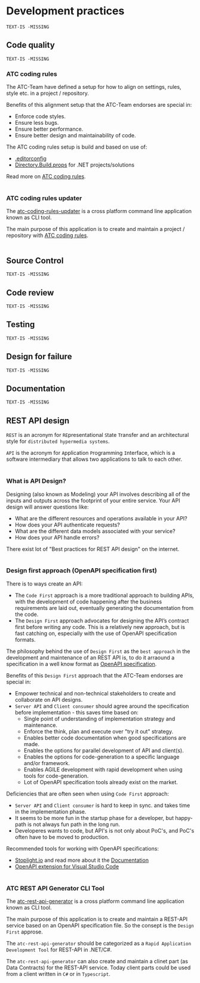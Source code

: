 # Development practices

`TEXT-IS -MISSING`


## Code quality

`TEXT-IS -MISSING`


### ATC coding rules

The ATC-Team have defined a setup for how to align on settings, rules, style etc. in a project / repository.

Benefits of this alignment setup that the ATC-Team endorses are special in:
- Enforce code styles. 
- Ensure less bugs.
- Ensure better performance.
- Ensure better design and maintainability of code.

The ATC coding rules setup is build and based on use of:
- [.editorconfig](https://editorconfig.org)
- [Directory.Build.props](https://docs.microsoft.com/en-us/visualstudio/msbuild/customize-your-build?view=vs-2022) for .NET projects/solutions

Read more on [ATC coding rules](https://github.com/atc-net/atc-coding-rules).
<br /><br />


### ATC coding rules updater

The [atc-coding-rules-updater](https://github.com/atc-net/atc-coding-rules-updater) is a cross platform command line application known as CLI tool.

The main purpose of this application is to create and maintain a project / repository with [ATC coding rules](https://github.com/atc-net/atc-coding-rules).
<br /><br />


## Source Control

`TEXT-IS -MISSING`


## Code review

`TEXT-IS -MISSING`


## Testing

`TEXT-IS -MISSING`


## Design for failure

`TEXT-IS -MISSING`


## Documentation

`TEXT-IS -MISSING`

## REST API design

`REST` is an acronym for `RE`presentational `S`tate `T`ransfer and an architectural style for `distributed hypermedia systems`.

`API` is the acronym for `A`pplication `P`rogramming `I`nterface, which is a software intermediary that allows two applications to talk to each other.
<br /><br />


###  What is API Design?
Designing (also known as Modeling) your API involves describing all of the inputs and outputs across the footprint of your entire service. Your API design will answer questions like:

- What are the different resources and operations available in your API?
- How does your API authenticate requests?
- What are the different data models associated with your service?
- How does your API handle errors?

There exist lot of "Best practices for REST API design" on the internet.
<br /><br />


### Design first approach (OpenAPI specification first)

There is to ways create an API:
- The `Code First` approach is a more traditional approach to building APIs, with the development of code happening after the business requirements are laid out, eventually generating the documentation from the code.
- The `Design First` approach advocates for designing the API’s contract first before writing any code. This is a relatively new approach, but is fast catching on, especially with the use of OpenAPI specification formats.

The philosophy behind the use of `Design First` as the `best approach` in the development and maintenance of an REST API is, to do it arraound a specification in a well know format as [OpenAPI specification](https://swagger.io/specification).

Benefits of this `Design First` approach that the ATC-Team endorses are special in:
- Empower technical and non-technical stakeholders to create and collaborate on API designs.
- `Server API` and `Client consumer` should agree around the specification before implementation - this saves time based on:
    - Single point of understanding of implementation strategy and maintenance.
    - Enforce the think, plan and execute over "try it out" strategy.
    - Enables better code documentation when good specifications are made.
    - Enables the options for parallel development of API and client(s).
    - Enables the options for code-generation to a specific language and/or framework.
    - Enables AGILE development with rapid development when using tools for code-generation.
    - Lot of OpenAPI specification tools already exist on the market.

Deficiencies that are often seen when using `Code First` approach:
- `Server API` and `Client consumer` is hard to keep in sync. and takes time in the implementation phase.
- It seems to be more fun in the startup phase for a developer, but happy-path is not always fun path in the long run.
- Developeres wants to code, but API's is not only about PoC's, and PoC's often have to be moved to production.

Recommended tools for working with OpenAPI specifications:
- [Stoplight.io](https://stoplight.io/) and read more about it the [Documentation](https://meta.stoplight.io)
- [OpenAPI extension for Visual Studio Code](https://marketplace.visualstudio.com/items?itemName=42Crunch.vscode-openapi)
<br /><br />


### ATC REST API Generator CLI Tool

The [atc-rest-api-generator](https://github.com/atc-net/atc-rest-api-generator) is a cross platform command line application known as CLI tool.

The main purpose of this application is to create and maintain a REST-API service based on an OpenAPI specification file. So the consept is the `Design First` approse.

The `atc-rest-api-generator` should be categorized as a `Rapid Application Development Tool` for REST-API in .NET/C#.

The `atc-rest-api-generator` can also create and maintain a clinet part (as Data Contracts) for the REST-API service. Today client parts could be used from a client written in `C#` or in `Typescript`.
